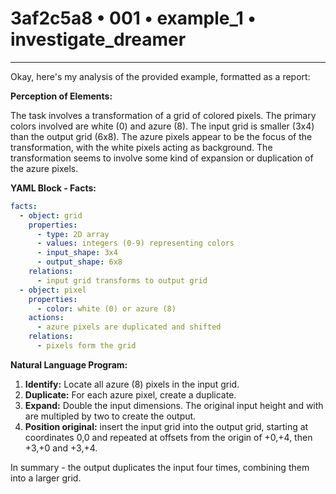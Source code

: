 # 3af2c5a8 • 001 • example_1 • investigate_dreamer

---
Okay, here's my analysis of the provided example, formatted as a report:

**Perception of Elements:**

The task involves a transformation of a grid of colored pixels. The primary colors involved are white (0) and azure (8). The input grid is smaller (3x4) than the output grid (6x8). The azure pixels appear to be the focus of the transformation, with the white pixels acting as background. The transformation seems to involve some kind of expansion or duplication of the azure pixels.

**YAML Block - Facts:**



```yaml
facts:
  - object: grid
    properties:
      - type: 2D array
      - values: integers (0-9) representing colors
      - input_shape: 3x4
      - output_shape: 6x8
    relations:
      - input grid transforms to output grid
  - object: pixel
    properties:
      - color: white (0) or azure (8)
    actions:
      - azure pixels are duplicated and shifted
    relations:
      - pixels form the grid
```



**Natural Language Program:**

1.  **Identify:** Locate all azure (8) pixels in the input grid.
2.  **Duplicate:** For each azure pixel, create a duplicate.
3.  **Expand:** Double the input dimensions. The original input height and with are multipled by two to create the output.
4.  **Position original:** insert the input grid into the output grid, starting at coordinates 0,0 and repeated at offsets from the origin of +0,+4, then +3,+0 and +3,+4.

In summary - the output duplicates the input four times, combining them into a larger grid.


